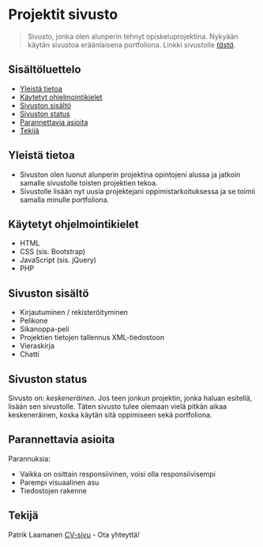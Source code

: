 # Projektit sivusto
> Sivusto, jonka olen alunperin tehnyt opiskeluprojektina. Nykyään käytän sivustoa eräänlaisena portfoliona.
> Linkki sivustolle [_tästä_](https://www.projects.patriklaamanen.com).

## Sisältöluettelo
* [Yleistä tietoa](#yleistä-tietoa)
* [Käytetyt ohjelmointikielet](#käytetyt-ohjelmointikielet)
* [Sivuston sisältö](#sivuston-sisältö)
* [Sivuston status](#sivuston-status)
* [Parannettavia asioita](#parannettavia-asioita)
* [Tekijä](#tekijä)


## Yleistä tietoa
- Sivuston olen luonut alunperin projektina opintojeni alussa ja jatkoin samalle sivustolle toisten projektien tekoa.
- Sivustolle lisään nyt uusia projektejani oppimistarkoituksessa ja se toimii samalla minulle portfoliona.

## Käytetyt ohjelmointikielet
- HTML
- CSS (sis. Bootstrap)
- JavaScript (sis. jQuery)
- PHP

## Sivuston sisältö
- Kirjautuminen / rekisteröityminen
- Pelikone
- Sikanoppa-peli
- Projektien tietojen tallennus XML-tiedostoon
- Vieraskirja
- Chatti

## Sivuston status
Sivusto on: _keskeneräinen_.
Jos teen jonkun projektin, jonka haluan esitellä, lisään sen sivustolle. Täten sivusto tulee olemaan vielä pitkän aikaa keskeneräinen, koska käytän sitä oppimiseen sekä portfoliona.


## Parannettavia asioita

Parannuksia:
- Vaikka on osittain responsiivinen, voisi olla responsiivisempi
- Parempi visuaalinen asu
- Tiedostojen rakenne

## Tekijä
Patrik Laamanen [CV-sivu](https://www.patriklaamanen.com) - Ota yhteyttä!
